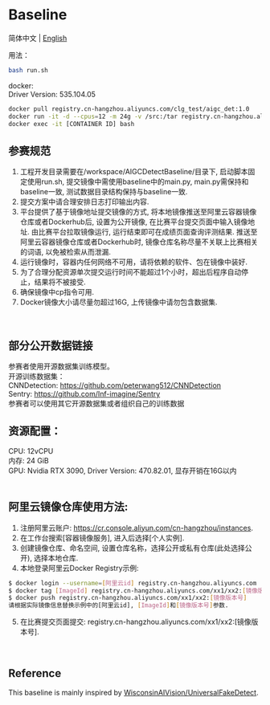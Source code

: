 # Baseline

简体中文 | [English](README_en.md)

用法：
```bash
bash run.sh
```

docker: <br/>
Driver Version: 535.104.05<br/>
```bash
docker pull registry.cn-hangzhou.aliyuncs.com/clg_test/aigc_det:1.0
docker run -it -d --cpus=12 -m 24g -v /src:/tar registry.cn-hangzhou.aliyuncs.com/clg_test/aigc_det:1.0
docker exec -it [CONTAINER ID] bash
```


## 参赛规范 <br/>
1) 工程开发目录需要在/workspace/AIGCDetectBaseline/目录下, 启动脚本固定使用run.sh, 提交镜像中需使用baseline中的main.py, main.py需保持和baseline一致, 测试数据目录结构保持与baseline一致. <br/>
2) 提交方案中请合理安排日志打印输出内容.<br/>
3) 平台提供了基于镜像地址提交镜像的方式, 将本地镜像推送至阿里云容器镜像仓库或者Dockerhub后, 设置为公开镜像, 在比赛平台提交页面中输入镜像地址. 由比赛平台拉取镜像运行, 运行结束即可在成绩页面查询评测结果. 推送至阿里云容器镜像仓库或者Dockerhub时, 镜像仓库名称尽量不关联上比赛相关的词语, 以免被检索从而泄漏.<br/>
4) 运行镜像时，容器内任何网络不可用，请将依赖的软件、包在镜像中装好. <br/>
5) 为了合理分配资源单次提交运行时间不能超过1个小时，超出后程序自动停止，结果将不被接受.<br/>
6) 确保镜像中cp指令可用.<br/>
7) Docker镜像大小请尽量勿超过16G, 上传镜像中请勿包含数据集.<br/>
<br/>


## 部分公开数据链接
参赛者使用开源数据集训练模型。<br/>
开源训练数据集：<br/>
CNNDetection: https://github.com/peterwang512/CNNDetection <br/>
Sentry: https://github.com/Inf-imagine/Sentry <br/>
参赛者可以使用其它开源数据集或者组织自己的训练数据 <br/>


## 资源配置：<br/>
CPU: 12vCPU <br/>
内存: 24 GiB <br/>
GPU: Nvidia RTX 3090, Driver Version: 470.82.01, 显存开销在16G以内 <br/>
<br/>


## 阿里云镜像仓库使用方法:<br/>
1) 注册阿里云账户: https://cr.console.aliyun.com/cn-hangzhou/instances. <br/>
2) 在工作台搜索[容器镜像服务], 进入后选择[个人实例]. <br/>
3) 创建镜像仓库、命名空间, 设置仓库名称，选择公开或私有仓库(此处选择公开),  选择本地仓库. <br/>
4) 本地登录阿里云Docker Registry示例: <br/>
```bash
$ docker login --username=[阿里云id] registry.cn-hangzhou.aliyuncs.com
$ docker tag [ImageId] registry.cn-hangzhou.aliyuncs.com/xx1/xx2:[镜像版本号]
$ docker push registry.cn-hangzhou.aliyuncs.com/xx1/xx2:[镜像版本号]
请根据实际镜像信息替换示例中的[阿里云id], [ImageId]和[镜像版本号]参数.
```
5) 在比赛提交页面提交: registry.cn-hangzhou.aliyuncs.com/xx1/xx2:[镜像版本号].
<br/>

## Reference <br/>
This baseline is mainly inspired by [WisconsinAIVision/UniversalFakeDetect](https://github.com/WisconsinAIVision/UniversalFakeDetect).
<br/>